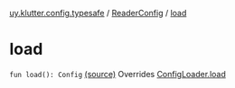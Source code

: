 [uy.klutter.config.typesafe](../index.md) / [ReaderConfig](index.md) / [load](.)


# load

`fun load(): Config` [(source)](https://github.com/kohesive/klutter/blob/master/config-typesafe-jdk6/src/main/kotlin/uy/klutter/config/typesafe/ConfigLoading.kt#L151)
Overrides [ConfigLoader.load](../-config-loader/load.md)


